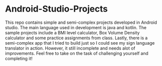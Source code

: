 # Android-Studio-Projects
This repo contains simple and semi-complex projects developed in Android studio. The main language used in development is java and kotlin. The sample projects include a BMI level calculator, Box Volume Density calculator and some practice assignments from class. Lastly, there is a semi-complex app that I tried to build just so I could see my sign language translator in action. However, it still incomplete and needs alot of improvements. Feel free to take on the task of challenging yourself and completing it! 
